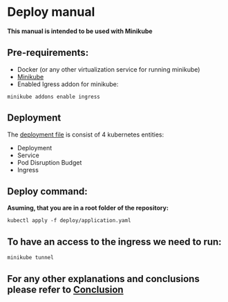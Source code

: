 # Deploy manual
**This manual is intended to be used with Minikube**

## Pre-requirements: 
  - Docker (or any other virtualization service for running minikube)
  - [Minikube](https://minikube.sigs.k8s.io/docs/start/)
  - Enabled Igress addon for minikube: 
  ```
  minikube addons enable ingress
  ```

## Deployment
The [deployment file](../../deploy/application.yaml) is consist of 4 kubernetes entities: 
- Deployment
- Service
- Pod Disruption Budget
- Ingress

## Deploy command: 
**Asuming, that you are in a root folder of the repository:**
```
kubectl apply -f deploy/application.yaml
```

## To have an access to the ingress we need to run: 
```
minikube tunnel
```

## For any other explanations and conclusions please refer to [Conclusion](../report/README.md)